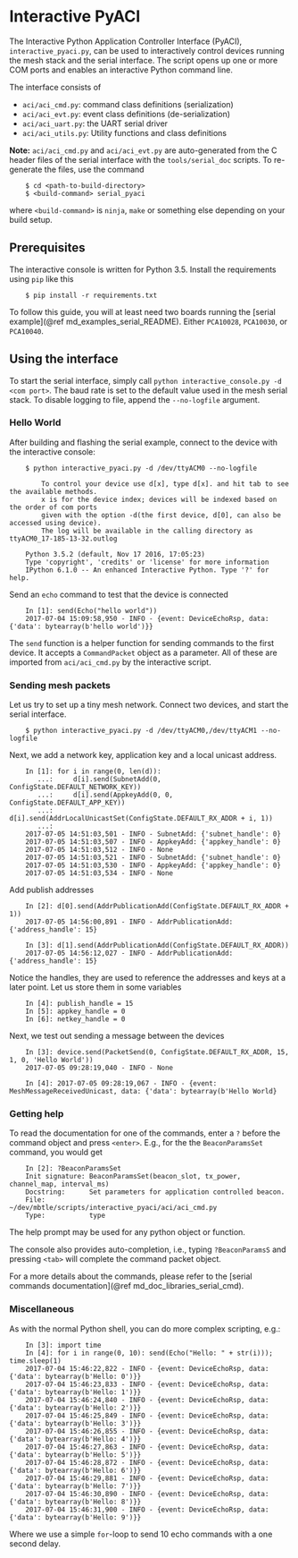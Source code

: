# Interactive PyACI

The Interactive Python Application Controller Interface (PyACI), `interactive_pyaci.py`, can be used to
interactively control devices running the mesh stack and the serial interface. The script opens
up one or more COM ports and enables an interactive Python command line.

The interface consists of
- `aci/aci_cmd.py`: command class definitions (serialization)
- `aci/aci_evt.py`: event class definitions (de-serialization)
- `aci/aci_uart.py`: the UART serial driver
- `aci/aci_utils.py`: Utility functions and class definitions

**Note:** `aci/aci_cmd.py` and `aci/aci_evt.py` are auto-generated from the C header files of the
serial interface with the `tools/serial_doc` scripts. To re-generate the files, use the command

```
    $ cd <path-to-build-directory>
    $ <build-command> serial_pyaci
```

where `<build-command>` is `ninja`, `make` or something else
depending on your build setup.


## Prerequisites

The interactive console is written for Python 3.5. Install the requirements using `pip` like this

```
    $ pip install -r requirements.txt
```

To follow this guide, you will at least need two boards running
the [serial example](@ref md_examples_serial_README). Either `PCA10028`, `PCA10030`, or `PCA10040`.

## Using the interface

To start the serial interface, simply call `python interactive_console.py -d <com port>`. The baud
rate is set to the default value used in the mesh serial stack. To disable logging to file, append
the `--no-logfile` argument.

### Hello World

After building and flashing the serial example, connect to the device with the interactive console:

```
    $ python interactive_pyaci.py -d /dev/ttyACM0 --no-logfile

        To control your device use d[x], type d[x]. and hit tab to see the available methods.
        x is for the device index; devices will be indexed based on the order of com ports
        given with the option -d(the first device, d[0], can also be accessed using device).
        The log will be available in the calling directory as ttyACM0_17-185-13-32.outlog

    Python 3.5.2 (default, Nov 17 2016, 17:05:23)
    Type 'copyright', 'credits' or 'license' for more information
    IPython 6.1.0 -- An enhanced Interactive Python. Type '?' for help.
```

Send an `echo` command to test that the device is connected

```
    In [1]: send(Echo("hello world"))
    2017-07-04 15:09:58,950 - INFO - {event: DeviceEchoRsp, data: {'data': bytearray(b'hello world')}}
```

The `send` function is a helper function for sending commands to the first device. It accepts a
`CommandPacket` object as a parameter. All of these are imported from `aci/aci_cmd.py` by the
interactive script.

### Sending mesh packets

Let us try to set up a tiny mesh network. Connect two devices, and start the serial interface.

```
    $ python interactive_pyaci.py -d /dev/ttyACM0,/dev/ttyACM1 --no-logfile
```

Next, we add a network key, application key and a local unicast address.

```
    In [1]: for i in range(0, len(d)):
       ...:     d[i].send(SubnetAdd(0, ConfigState.DEFAULT_NETWORK_KEY))
       ...:     d[i].send(AppkeyAdd(0, 0, ConfigState.DEFAULT_APP_KEY))
       ...:     d[i].send(AddrLocalUnicastSet(ConfigState.DEFAULT_RX_ADDR + i, 1))
       ...:
    2017-07-05 14:51:03,501 - INFO - SubnetAdd: {'subnet_handle': 0}
    2017-07-05 14:51:03,507 - INFO - AppkeyAdd: {'appkey_handle': 0}
    2017-07-05 14:51:03,512 - INFO - None
    2017-07-05 14:51:03,521 - INFO - SubnetAdd: {'subnet_handle': 0}
    2017-07-05 14:51:03,530 - INFO - AppkeyAdd: {'appkey_handle': 0}
    2017-07-05 14:51:03,534 - INFO - None
```

Add publish addresses

```
    In [2]: d[0].send(AddrPublicationAdd(ConfigState.DEFAULT_RX_ADDR + 1))
    2017-07-05 14:56:00,891 - INFO - AddrPublicationAdd: {'address_handle': 15}

    In [3]: d[1].send(AddrPublicationAdd(ConfigState.DEFAULT_RX_ADDR))
    2017-07-05 14:56:12,027 - INFO - AddrPublicationAdd: {'address_handle': 15}
```

Notice the handles, they are used to reference the addresses and keys at a later point.
Let us store them in some variables

```
    In [4]: publish_handle = 15
    In [5]: appkey_handle = 0
    In [6]: netkey_handle = 0
```

Next, we test out sending a message between the devices

```
    In [3]: device.send(PacketSend(0, ConfigState.DEFAULT_RX_ADDR, 15, 1, 0, 'Hello World'))
    2017-07-05 09:28:19,040 - INFO - None

    In [4]: 2017-07-05 09:28:19,067 - INFO - {event: MeshMessageReceivedUnicast, data: {'data': bytearray(b'Hello World}
```

### Getting help

To read the documentation for one of the commands, enter a `?` before the command
object and press `<enter>`. E.g., for the the `BeaconParamsSet` command, you would get

```
    In [2]: ?BeaconParamsSet
    Init signature: BeaconParamsSet(beacon_slot, tx_power, channel_map, interval_ms)
    Docstring:      Set parameters for application controlled beacon.
    File:           ~/dev/mbtle/scripts/interactive_pyaci/aci/aci_cmd.py
    Type:           type
```

The help prompt may be used for any python object or function.

The console also provides auto-completion, i.e., typing `?BeaconParamsS` and pressing `<tab>`
will complete the command packet object.

For a more details about the commands, please refer to the [serial commands documentation](@ref md_doc_libraries_serial_cmd).

### Miscellaneous

As with the normal Python shell, you can do more complex scripting, e.g.:

```
    In [3]: import time
    In [4]: for i in range(0, 10): send(Echo("Hello: " + str(i))); time.sleep(1)
    2017-07-04 15:46:22,822 - INFO - {event: DeviceEchoRsp, data: {'data': bytearray(b'Hello: 0')}}
    2017-07-04 15:46:23,833 - INFO - {event: DeviceEchoRsp, data: {'data': bytearray(b'Hello: 1')}}
    2017-07-04 15:46:24,840 - INFO - {event: DeviceEchoRsp, data: {'data': bytearray(b'Hello: 2')}}
    2017-07-04 15:46:25,849 - INFO - {event: DeviceEchoRsp, data: {'data': bytearray(b'Hello: 3')}}
    2017-07-04 15:46:26,855 - INFO - {event: DeviceEchoRsp, data: {'data': bytearray(b'Hello: 4')}}
    2017-07-04 15:46:27,863 - INFO - {event: DeviceEchoRsp, data: {'data': bytearray(b'Hello: 5')}}
    2017-07-04 15:46:28,872 - INFO - {event: DeviceEchoRsp, data: {'data': bytearray(b'Hello: 6')}}
    2017-07-04 15:46:29,881 - INFO - {event: DeviceEchoRsp, data: {'data': bytearray(b'Hello: 7')}}
    2017-07-04 15:46:30,890 - INFO - {event: DeviceEchoRsp, data: {'data': bytearray(b'Hello: 8')}}
    2017-07-04 15:46:31,900 - INFO - {event: DeviceEchoRsp, data: {'data': bytearray(b'Hello: 9')}}
```

Where we use a simple `for`-loop to send 10 echo commands with a one second delay.
